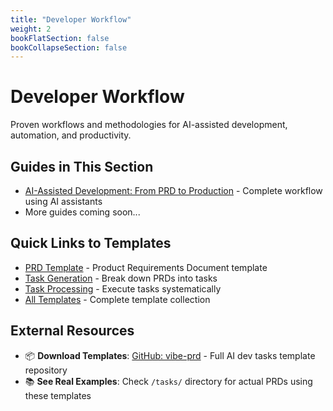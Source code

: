 ```yaml
---
title: "Developer Workflow"
weight: 2
bookFlatSection: false
bookCollapseSection: false
---
```


# Developer Workflow

Proven workflows and methodologies for AI-assisted development, automation, and productivity.

## Guides in This Section

- [AI-Assisted Development: From PRD to Production](/docs/workflow/ai-development-workflow/) - Complete workflow using AI assistants
- More guides coming soon...

## Quick Links to Templates

- [PRD Template](/docs/templates/create-prd/) - Product Requirements Document template
- [Task Generation](/docs/templates/generate-tasks/) - Break down PRDs into tasks
- [Task Processing](/docs/templates/process-task-list/) - Execute tasks systematically
- [All Templates](/docs/templates/) - Complete template collection

## External Resources

- 📦 **Download Templates**: [GitHub: vibe-prd](https://github.com/jeremylongshore/vibe-prd) - Full AI dev tasks template repository
- 📚 **See Real Examples**: Check `/tasks/` directory for actual PRDs using these templates